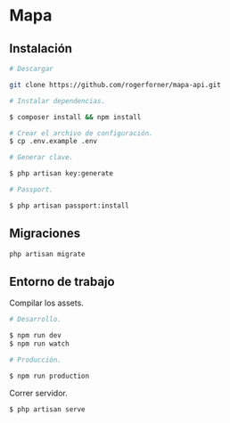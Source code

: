 # Mapa

## Instalación

```bash
# Descargar

git clone https://github.com/rogerforner/mapa-api.git

# Instalar dependencias.

$ composer install && npm install

# Crear el archivo de configuración.
$ cp .env.example .env

# Generar clave.

$ php artisan key:generate

# Passport.

$ php artisan passport:install
```

## Migraciones

```bash
php artisan migrate
```

## Entorno de trabajo

Compilar los assets.

```bash
# Desarrollo.

$ npm run dev
$ npm run watch

# Producción.

$ npm run production
```

Correr servidor.

```bash
$ php artisan serve
```